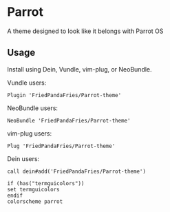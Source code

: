 # Parrot

A theme designed to look like it belongs with Parrot OS


## Usage

Install using Dein, Vundle, vim-plug, or NeoBundle.

  Vundle users:
  ```
  Plugin 'FriedPandaFries/Parrot-theme'
  ```

  NeoBundle users:
  ```
  NeoBundle 'FriedPandaFries/Parrot-theme'
  ```

  vim-plug users:
  ```
  Plug 'FriedPandaFries/Parrot-theme'
  ```

  Dein users:
  ```
  call dein#add('FriedPandaFries/Parrot-theme')

  ```


  ```vimrc or init.vim
if (has("termguicolors"))
  set termguicolors
endif
colorscheme parrot
  ```

